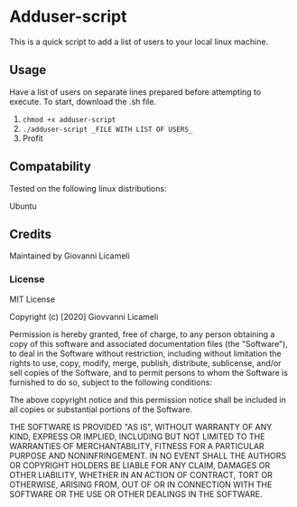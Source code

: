 # Adduser-script
This is a quick script to add a list of users to your local linux machine.

## Usage

Have a list of users on separate lines prepared before attempting to execute.
To start, download the .sh file.

1. `chmod +x adduser-script`
2. `./adduser-script _FILE WITH LIST OF USERS_`
3. Profit

## Compatability
Tested on the following linux distributions:

Ubuntu

## Credits
Maintained by Giovanni Licameli

### License
MIT License

Copyright (c) [2020] Giovvanni Licameli

Permission is hereby granted, free of charge, to any person obtaining a copy
of this software and associated documentation files (the "Software"), to deal
in the Software without restriction, including without limitation the rights
to use, copy, modify, merge, publish, distribute, sublicense, and/or sell
copies of the Software, and to permit persons to whom the Software is
furnished to do so, subject to the following conditions:

The above copyright notice and this permission notice shall be included in all
copies or substantial portions of the Software.

THE SOFTWARE IS PROVIDED "AS IS", WITHOUT WARRANTY OF ANY KIND, EXPRESS OR
IMPLIED, INCLUDING BUT NOT LIMITED TO THE WARRANTIES OF MERCHANTABILITY,
FITNESS FOR A PARTICULAR PURPOSE AND NONINFRINGEMENT. IN NO EVENT SHALL THE
AUTHORS OR COPYRIGHT HOLDERS BE LIABLE FOR ANY CLAIM, DAMAGES OR OTHER
LIABILITY, WHETHER IN AN ACTION OF CONTRACT, TORT OR OTHERWISE, ARISING FROM,
OUT OF OR IN CONNECTION WITH THE SOFTWARE OR THE USE OR OTHER DEALINGS IN THE
SOFTWARE.
